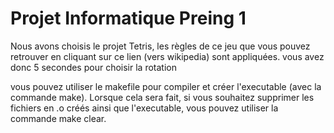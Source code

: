 # Projet Informatique Preing 1

Nous avons choisis le projet Tetris, les règles de ce jeu que vous pouvez retrouver en cliquant sur ce lien (vers wikipedia) sont appliquées.
vous avez donc 5 secondes pour choisir la rotation 





vous pouvez utiliser le makefile pour compiler et créer l'executable (avec la commande make). Lorsque cela sera fait, si vous souhaitez supprimer les fichiers en .o créés ainsi que l'executable, vous pouvez utiliser la commande make clear.



